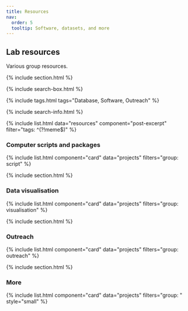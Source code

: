```yaml
---
title: Resources
nav:
  order: 5
  tooltip: Software, datasets, and more
---
```


## Lab resources

Various group resources.


{% include section.html %}

{% include search-box.html %}

{% include tags.html tags="Database, Software, Outreach" %}

{% include search-info.html %}

{% include list.html data="resources" component="post-excerpt" filter="tags: ^(?!meme$)" %}

### Computer scripts and packages

{% include list.html component="card" data="projects" filters="group: script" %}

{% include section.html %}

### Data visualisation

{% include list.html component="card" data="projects" filters="group: visualisation" %}

{% include section.html %}

### Outreach

{% include list.html component="card" data="projects" filters="group: outreach" %}

{% include section.html %}


### More

{% include list.html component="card" data="projects" filters="group: " style="small" %}
